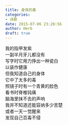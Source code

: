 ```yaml
---  
title: 身体的毒  
categories:  
- 诗歌  
date: 2015-07-06 23:20:56  
author: Herb  
draft: true
---  
```

我的指甲发紫  
一副半月牙儿都没有  
写字时它用力挣出一种瓷白  
以装作健康    
但我知道自己的身体  
它中了太多的毒  
照镜子时有一个青黄的脸色  
看书时脊椎钝痛  
脑海里抹不去的声响    
我并不知道还能容纳多少苦楚  
或者一天一觉醒来  
发现自己百毒不侵